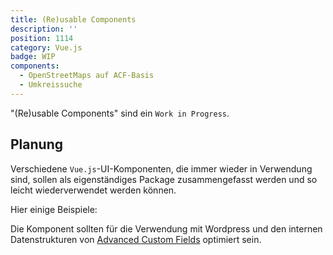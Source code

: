 ```yaml
---
title: (Re)usable Components
description: ''
position: 1114
category: Vue.js
badge: WIP
components:
  - OpenStreetMaps auf ACF-Basis
  - Umkreissuche
---
```


<alert type="info">"(Re)usable Components" sind ein `Work in Progress`.</alert>

## Planung

Verschiedene `Vue.js`-UI-Komponenten, die immer wieder in Verwendung sind, sollen als eigenständiges Package zusammengefasst werden und so leicht wiederverwendet werden können.

Hier einige Beispiele:

<list :items="components"></list>

Die Komponent sollten für die Verwendung mit Wordpress und den internen Datenstrukturen von [Advanced Custom Fields](/wordpress/acf) optimiert sein.
